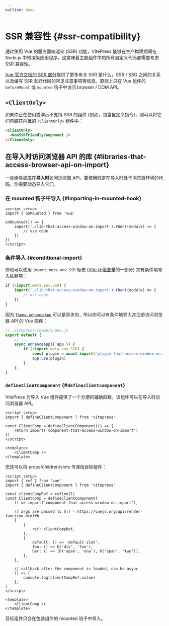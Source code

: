 ```yaml
---
outline: deep
---
```


# SSR 兼容性 {#ssr-compatibility}

通过使用 Vue 的服务器端渲染 (SSR) 功能，VitePress 能够在生产构建期间在 Node.js 中预渲染应用程序。这意味着主题组件中的所有自定义代码都需要考虑 SSR 兼容性。

[Vue 官方文档的 SSR 部分](https://cn.vuejs.org/guide/scaling-up/ssr.html)提供了更多有关 SSR 是什么，SSR / SSG 之间的关系以及编写 SSR 友好代码的常见注意事项等信息。原则上只在 Vue 组件的 `beforeMount` 或 `mounted` 钩子中访问 browser / DOM API。

## `<ClientOnly>`

如果你正在使用或演示不支持 SSR 的组件 (例如，包含自定义指令)，则可以将它们包装在内置的 `<ClientOnly>` 组件中：

```md
<ClientOnly>
  <NonSSRFriendlyComponent />
</ClientOnly>
```

## 在导入时访问浏览器 API 的库 {#libraries-that-access-browser-api-on-import}

一些组件或库在**导入时**访问浏览器 API。要使用假定在导入时处于浏览器环境的代码，你需要动态导入它们。

### 在 mounted 钩子中导入 {#importing-in-mounted-hook}

```vue
<script setup>
import { onMounted } from 'vue'

onMounted(() => {
	import('./lib-that-access-window-on-import').then((module) => {
		// use code
	})
})
</script>
```

### 条件导入 {#conditional-import}

你也可以使用 `import.meta.env.SSR` 标志 ([Vite 环境变量](https://cn.vitejs.dev/guide/env-and-mode.html#env-变量)的一部分) 来有条件地导入依赖项：

```js
if (!import.meta.env.SSR) {
	import('./lib-that-access-window-on-import').then((module) => {
		// use code
	})
}
```

因为 [`Theme.enhanceApp`](/guide/custom-theme#theme-interface) 可以是异步的，所以你可以有条件地导入并注册访问浏览器 API 的 Vue 插件：

```js
// .vitepress/theme/index.js
export default {
	// ...
	async enhanceApp({ app }) {
		if (!import.meta.env.SSR) {
			const plugin = await import('plugin-that-access-window-on-import')
			app.use(plugin)
		}
	},
}
```

### `defineClientComponent` {#`defineclientcomponent`}

VitePress 为导入 Vue 组件提供了一个方便的辅助函数，该组件可以在导入时访问浏览器 API。

```vue
<script setup>
import { defineClientComponent } from 'vitepress'

const ClientComp = defineClientComponent(() => {
	return import('component-that-access-window-on-import')
})
</script>

<template>
	<ClientComp />
</template>
```

您还可以将 props/children/slots 传递给目标组件：

```vue
<script setup>
import { ref } from 'vue'
import { defineClientComponent } from 'vitepress'

const clientCompRef = ref(null)
const ClientComp = defineClientComponent(
	() => import('component-that-access-window-on-import'),

	// args are passed to h() - https://vuejs.org/api/render-function.html#h
	[
		{
			ref: clientCompRef,
		},
		{
			default: () => 'default slot',
			foo: () => h('div', 'foo'),
			bar: () => [h('span', 'one'), h('span', 'two')],
		},
	],

	// callback after the component is loaded, can be async
	() => {
		console.log(clientCompRef.value)
	},
)
</script>

<template>
	<ClientComp />
</template>
```

目标组件只会在包装组件的 mounted 钩子中导入。
